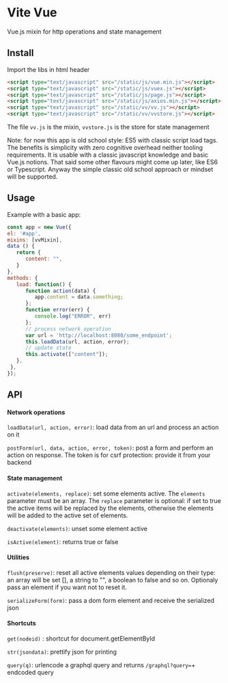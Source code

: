 # Vite Vue

Vue.js mixin for http operations and state management

## Install

Import the libs in html header

   ```html
   <script type="text/javascript" src="/static/js/vue.min.js"></script>
   <script type="text/javascript" src="/static/js/vuex.js"></script>
   <script type="text/javascript" src="/static/js/page.js"></script>
   <script type="text/javascript" src="/static/js/axios.min.js"></script>
   <script type="text/javascript" src="/static/vv/vv.js"></script>
   <script type="text/javascript" src="/static/vv/vvstore.js"></script>
   ```
   
The file `vv.js` is the mixin, ``vvstore.js`` is the store for state management

Note: for now this app is old school style: ES5 with classic script load tags. The benefits is simplicity with zero cognitive
overhead neither tooling requirements. It is usable with a classic javascript knowledge and basic Vue.js notions. 
That said some other flavours might come up later, like ES6 or Typescript. Anyway the simple classic old school approach or
mindset will be supported.
 
## Usage

Example with a basic app:

   ```javascript
   const app = new Vue({
   el: '#app',
   mixins: [vvMixin],
   data () {
      return {
         content: "",
      }
   },
   methods: {
      load: function() {
         function action(data) {
            app.content = data.something;
         };
         function error(err) { 
            console.log("ERROR", err) 
         };
         // process network operation
         var url = 'http://localhost:8080/some_endpoint';
         this.loadData(url, action, error);
         // update state
         this.activate(["content"]);
      },
    },
   });
   ```

## API

#### Network operations

`loadData(url, action, error)`:  load data from an url and process an action on it

`postForm(url, data, action, error, token)`:  post a form and perform an action on response. The token is for csrf protection: 
provide it from your backend

#### State management

`activate(elements, replace)`:  set some elements active. The `elements` parameter must be an array. The `replace` parameter 
is optional: if set to true the active items will be replaced by the elements, 
otherwise the elements will be added to the active set of elements.

`deactivate(elements)`:  unset some element active

`isActive(element)`:  returns true or false

#### Utilities

`flush(preserve)`:  reset all active elements values depending on their type: an array will be set [], a string to "", 
a boolean to false and so on. Optionaly pass an element if you want not to reset it.

`serializeForm(form)`:  pass a dom form element and receive the serialized json

#### Shortcuts

`get(nodeid)` : shortcut for document.getElementById

`str(jsondata)`:  prettify json for printing

`query(q)`:  urlencode a graphql query and returns `/graphql?query=`+ endcoded query



 
